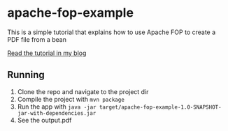 # apache-fop-example
This is a simple tutorial that explains how to use Apache FOP to create a PDF file from a bean

[Read the tutorial in my blog](https://imsavva.com/generating-pdf-with-apache-fop-and-maven-tutorial)

## Running

1. Clone the repo and navigate to the project dir
2. Compile the project with `mvn package`
3. Run the app with `java -jar target/apache-fop-example-1.0-SNAPSHOT-jar-with-dependencies.jar`
4. See the output.pdf
